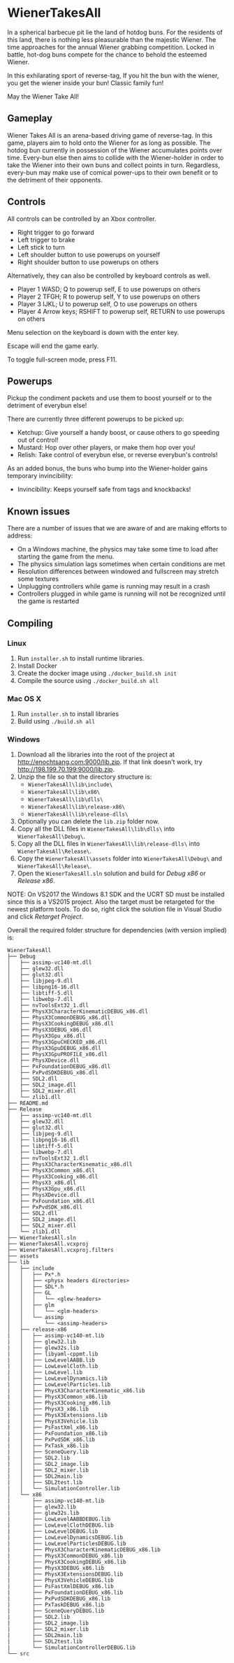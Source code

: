 # WienerTakesAll

In a spherical barbecue pit lie the land of hotdog buns. For the residents of this land, there is nothing less pleasurable than the majestic Wiener. The time approaches for the annual Wiener grabbing competition. Locked in battle, hot-dog buns compete for the chance to behold the esteemed Wiener.

In this exhilarating sport of reverse-tag, If you hit the bun with the wiener, you get the wiener inside your bun! Classic family fun!

May the Wiener Take All!

## Gameplay

Wiener Takes All is an arena-based driving game of reverse-tag. In this game, players aim to hold onto the Wiener for as long as possible. The hotdog bun currently in possession of the Wiener accumulates points over time. Every-bun else then aims to collide with the Wiener-holder in order to take the Wiener into their own buns and collect points in turn. Regardless, every-bun may make use of comical power-ups to their own benefit or to the detriment of their opponents.

## Controls

All controls can be controlled by an Xbox controller.

- Right trigger to go forward
- Left trigger to brake
- Left stick to turn
- Left shoulder button to use powerups on yourself
- Right shoulder button to use powerups on others

Alternatively, they can also be controlled by keyboard controls as well.

 - Player 1 WASD; Q to powerup self, E to use powerups on others
 - Player 2 TFGH; R to powerup self, Y to use powerups on others
 - Player 3 IJKL; U to powerup self, O to use powerups on others
 - Player 4 Arrow keys; RSHIFT to powerup self, RETURN to use powerups on others

Menu selection on the keyboard is down with the enter key.

Escape will end the game early.

To toggle full-screen mode, press F11.

## Powerups

Pickup the condiment packets and use them to boost yourself or to the detriment of everybun else!

There are currently three different powerups to be picked up:

- Ketchup: Give yourself a handy boost, or cause others to go speeding out of control!
- Mustard: Hop over other players, or make them hop over you!
- Relish: Take control of everybun else, or reverse everybun's controls!

As an added bonus, the buns who bump into the Wiener-holder gains temporary invincibility:

- Invincibility: Keeps yourself safe from tags and knockbacks!

## Known issues

There are a number of issues that we are aware of and are making efforts to address:

- On a Windows machine, the physics may take some time to load after starting the game from the menu.
- The physics simulation lags sometimes when certain conditions are met
- Resolution differences between windowed and fullscreen may stretch some textures
- Unplugging controllers while game is running may result in a crash
- Controllers plugged in while game is running will not be recognized  until the game is restarted

## Compiling

### Linux

1. Run `installer.sh` to install runtime libraries.
2. Install Docker
3. Create the docker image using `./docker_build.sh init`
4. Compile the source using `./docker_build.sh all`

### Mac OS X

1. Run `installer.sh` to install libraries
2. Build using `./build.sh all`

### Windows

1. Download all the libraries into the root of the project at http://enochtsang.com:9000/lib.zip.
    If that link doesn't work, try http://198.199.70.199:9000/lib.zip.
2. Unzip the file so that the directory structure is:
    - `WienerTakesAll\lib\include\`
    - `WienerTakesAll\lib\x86\`
    - `WienerTakesAll\lib\dlls\`
    - `WienerTakesAll\lib\release-x86\`
    - `WienerTakesAll\lib\release-dlls\`
3. Optionally you can delete the `lib.zip` folder now.
3. Copy all the DLL files in  `WienerTakesAll\lib\dlls\` into `WienerTakesAll\Debug\`.
3. Copy all the DLL files in  `WienerTakesAll\lib\release-dlls\` into `WienerTakesAll\Release\`.
4. Copy the `WienerTakesAll\assets` folder into `WienerTakesAll\Debug\` and `WienerTakesAll\Release\`.
4. Open the `WienerTakesAll.sln` solution and build for _Debug x86_ or _Release x86_.

NOTE: On VS2017 the Windows 8.1 SDK and the UCRT SD must be installed since this is a VS2015 project.
Also the target must be retargeted for the newest platform tools.
To do so, right click the solution file in Visual Studio and click _Retarget Project_.

Overall the required folder structure for dependencies (with version implied) is:
```
WienerTakesAll
├── Debug
│   ├── assimp-vc140-mt.dll
│   ├── glew32.dll
│   ├── glut32.dll
│   ├── libjpeg-9.dll
│   ├── libpng16-16.dll
│   ├── libtiff-5.dll
│   ├── libwebp-7.dll
│   ├── nvToolsExt32_1.dll
│   ├── PhysX3CharacterKinematicDEBUG_x86.dll
│   ├── PhysX3CommonDEBUG_x86.dll
│   ├── PhysX3CookingDEBUG_x86.dll
│   ├── PhysX3DEBUG_x86.dll
│   ├── PhysX3Gpu_x86.dll
│   ├── PhysX3GpuCHECKED_x86.dll
│   ├── PhysX3GpuDEBUG_x86.dll
│   ├── PhysX3GpuPROFILE_x86.dll
│   ├── PhysXDevice.dll
│   ├── PxFoundationDEBUG_x86.dll
│   ├── PxPvdSDKDEBUG_x86.dll
│   ├── SDL2.dll
│   ├── SDL2_image.dll
│   ├── SDL2_mixer.dll
│   └── zlib1.dll
├── README.md
├── Release
│   ├── assimp-vc140-mt.dll
│   ├── glew32.dll
│   ├── glut32.dll
│   ├── libjpeg-9.dll
│   ├── libpng16-16.dll
│   ├── libtiff-5.dll
│   ├── libwebp-7.dll
│   ├── nvToolsExt32_1.dll
│   ├── PhysX3CharacterKinematic_x86.dll
│   ├── PhysX3Common_x86.dll
│   ├── PhysX3Cooking_x86.dll
│   ├── PhysX3_x86.dll
│   ├── PhysX3Gpu_x86.dll
│   ├── PhysXDevice.dll
│   ├── PxFoundation_x86.dll
│   ├── PxPvdSDK_x86.dll
│   ├── SDL2.dll
│   ├── SDL2_image.dll
│   ├── SDL2_mixer.dll
│   └── zlib1.dll
├── WienerTakesAll.sln
├── WienerTakesAll.vcxproj
├── WienerTakesAll.vcxproj.filters
├── assets
├── lib
│   ├── include
│   │   ├── Px*.h
│   │   ├── <physx headers directories>
│   │   ├── SDL*.h
│   │   ├── GL
│   │   │   └── <glew-headers>
│   │   ├── glm
│   │   │   └── <glm-headers>
│   │   └── assimp
│   │       └── <assimp-headers>
│   ├── release-x86
|   │   ├── assimp-vc140-mt.lib
|   │   ├── glew32.lib
|   │   ├── glew32s.lib
|   │   ├── libyaml-cppmt.lib
|   │   ├── LowLevelAABB.lib
|   │   ├── LowLevelCloth.lib
|   │   ├── LowLevel.lib
|   │   ├── LowLevelDynamics.lib
|   │   ├── LowLevelParticles.lib
|   │   ├── PhysX3CharacterKinematic_x86.lib
|   │   ├── PhysX3Common_x86.lib
|   │   ├── PhysX3Cooking_x86.lib
|   │   ├── PhysX3_x86.lib
|   │   ├── PhysX3Extensions.lib
|   │   ├── PhysX3Vehicle.lib
|   │   ├── PsFastXml_x86.lib
|   │   ├── PxFoundation_x86.lib
|   │   ├── PxPvdSDK_x86.lib
|   │   ├── PxTask_x86.lib
|   │   ├── SceneQuery.lib
|   │   ├── SDL2.lib
|   │   ├── SDL2_image.lib
|   │   ├── SDL2_mixer.lib
|   │   ├── SDL2main.lib
|   │   ├── SDL2test.lib
|   │   └── SimulationController.lib
│   └── x86
|       ├── assimp-vc140-mt.lib
|       ├── glew32.lib
|       ├── glew32s.lib
|       ├── LowLevelAABBDEBUG.lib
|       ├── LowLevelClothDEBUG.lib
|       ├── LowLevelDEBUG.lib
|       ├── LowLevelDynamicsDEBUG.lib
|       ├── LowLevelParticlesDEBUG.lib
|       ├── PhysX3CharacterKinematicDEBUG_x86.lib
|       ├── PhysX3CommonDEBUG_x86.lib
|       ├── PhysX3CookingDEBUG_x86.lib
|       ├── PhysX3DEBUG_x86.lib
|       ├── PhysX3ExtensionsDEBUG.lib
|       ├── PhysX3VehicleDEBUG.lib
|       ├── PsFastXmlDEBUG_x86.lib
|       ├── PxFoundationDEBUG_x86.lib
|       ├── PxPvdSDKDEBUG_x86.lib
|       ├── PxTaskDEBUG_x86.lib
|       ├── SceneQueryDEBUG.lib
|       ├── SDL2.lib
|       ├── SDL2_image.lib
|       ├── SDL2_mixer.lib
|       ├── SDL2main.lib
|       ├── SDL2test.lib
|       └── SimulationControllerDEBUG.lib
└── src
```
